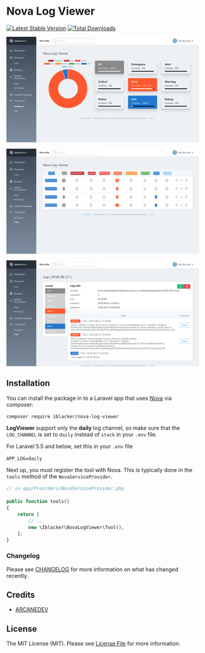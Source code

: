 # Nova Log Viewer

[![Latest Stable Version](https://poser.pugx.org/php-junior/nova-logs/v/stable)](https://packagist.org/packages/php-junior/nova-logs)
[![Total Downloads](https://poser.pugx.org/php-junior/nova-logs/downloads)](https://packagist.org/packages/php-junior/nova-logs)

![screenshot 1](1.png)

![screenshot 2](2.png)

![screenshot 3](3.png)

## Installation

You can install the package in to a Laravel app that uses [Nova](https://nova.laravel.com) via composer:

```bash
composer require iblacker/nova-log-viewer
```

**LogViewer** support only the **daily** log channel, so make sure that the `LOG_CHANNEL` is set to `daily` instead of `stack` in your `.env` file.

For Laravel 5.5 and below, set this in your `.env` file

`
APP_LOG=daily
`

Next up, you must register the tool with Nova. This is typically done in the `tools` method of the `NovaServiceProvider`.

```php
// in app/Providers/NovaServiceProvider.php

public function tools()
{
    return [
        // ...
        new \Iblacker\NovaLogViewer\Tool(),
    ];
}
```

### Changelog

Please see [CHANGELOG](CHANGELOG.md) for more information on what has changed recently.

## Credits

- [ARCANEDEV](https://github.com/ARCANEDEV/LogViewer)

## License

The MIT License (MIT). Please see [License File](LICENSE.md) for more information.
